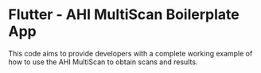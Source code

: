 # Flutter - AHI MultiScan Boilerplate App

This code aims to provide developers with a complete working example of how to use the AHI MultiScan to obtain scans and results.
